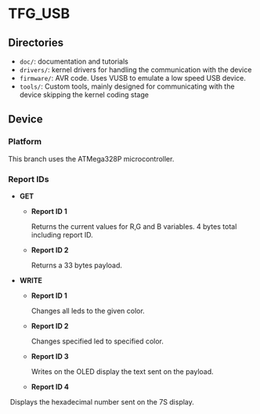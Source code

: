 # TFG_USB

## Directories

* `doc/`: documentation and tutorials
* `drivers/`: kernel drivers for handling the communication with the device
* `firmware/`: AVR code. Uses VUSB to emulate a low speed USB device.
* `tools/`: Custom tools, mainly designed for communicating with the device skipping the kernel coding stage

## Device

### Platform

This branch uses the ATMega328P microcontroller.

### Report  IDs

* **GET**

  * **Report ID 1**

    Returns the current values for R,G and B variables. 4 bytes total including report ID.

  * **Report ID 2**

    Returns a 33 bytes payload.

* **WRITE**

  * **Report ID 1**
    
    Changes all leds to the given color.
    
  * **Report ID 2**
    
    Changes specified led to specified color.
    
  * **Report ID 3**
    
    Writes on the OLED display the text sent on the payload.
    
  * **Report ID 4**

​				Displays the hexadecimal number sent on the 7S display.